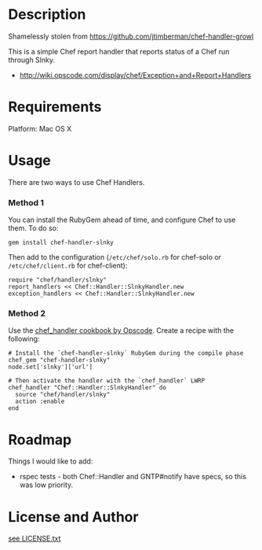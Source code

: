 Description
===========

Shamelessly stolen from https://github.com/jtimberman/chef-handler-growl

This is a simple Chef report handler that reports status of a Chef run
through Slnky.

* http://wiki.opscode.com/display/chef/Exception+and+Report+Handlers

Requirements
============

Platform: Mac OS X

Usage
=====

There are two ways to use Chef Handlers.

### Method 1

You can install the RubyGem ahead of time, and configure Chef to use
them. To do so:

    gem install chef-handler-slnky

Then add to the configuration (`/etc/chef/solo.rb` for chef-solo or
`/etc/chef/client.rb` for chef-client):

    require "chef/handler/slnky"
    report_handlers << Chef::Handler::SlnkyHandler.new
    exception_handlers << Chef::Handler::SlnkyHandler.new

### Method 2

Use the
[chef_handler cookbook by Opscode](http://community.opscode.com/cookbooks/chef_handler).
Create a recipe with the following:

    # Install the `chef-handler-slnky` RubyGem during the compile phase
    chef_gem "chef-handler-slnky"
    node.set['slnky']['url']

    # Then activate the handler with the `chef_handler` LWRP
    chef_handler "Chef::Handler::SlnkyHandler" do
      source "chef/handler/slnky"
      action :enable
    end

Roadmap
=======

Things I would like to add:

* rspec tests - both Chef::Handler and GNTP#notify have specs, so this
  was low priority.

License and Author
==================

[see LICENSE.txt](LICENSE.txt)
